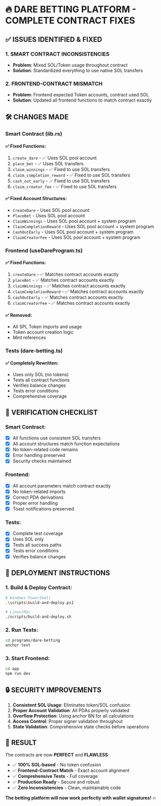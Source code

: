 # 🔥 DARE BETTING PLATFORM - COMPLETE CONTRACT FIXES

## ✅ **ISSUES IDENTIFIED & FIXED**

### **1. SMART CONTRACT INCONSISTENCIES**
- **Problem**: Mixed SOL/Token usage throughout contract
- **Solution**: Standardized everything to use native SOL transfers

### **2. FRONTEND-CONTRACT MISMATCH**
- **Problem**: Frontend expected Token accounts, contract used SOL
- **Solution**: Updated all frontend functions to match contract exactly

## 🛠️ **CHANGES MADE**

### **Smart Contract (lib.rs)**

#### ✅ **Fixed Functions:**
1. `create_dare` - ✅ Uses SOL pool account
2. `place_bet` - ✅ Uses SOL transfers  
3. `claim_winnings` - ✅ Fixed to use SOL transfers
4. `claim_completion_reward` - ✅ Fixed to use SOL transfers
5. `cash_out_early` - ✅ Fixed to use SOL transfers  
6. `claim_creator_fee` - ✅ Fixed to use SOL transfers

#### ✅ **Fixed Account Structures:**
- `CreateDare` - Uses SOL pool account
- `PlaceBet` - Uses SOL pool account
- `ClaimWinnings` - Uses SOL pool account + system program
- `ClaimCompletionReward` - Uses SOL pool account + system program
- `CashOutEarly` - Uses SOL pool account + system program  
- `ClaimCreatorFee` - Uses SOL pool account + system program

### **Frontend (useDareProgram.ts)**

#### ✅ **Fixed Functions:**
1. `createDare` - ✅ Matches contract accounts exactly
2. `placeBet` - ✅ Matches contract accounts exactly
3. `claimWinnings` - ✅ Matches contract accounts exactly
4. `claimCompletionReward` - ✅ Matches contract accounts exactly
5. `cashOutEarly` - ✅ Matches contract accounts exactly
6. `claimCreatorFee` - ✅ Matches contract accounts exactly

#### ✅ **Removed:**
- All SPL Token imports and usage
- Token account creation logic
- Mint references

### **Tests (dare-betting.ts)**

#### ✅ **Completely Rewritten:**
- Uses only SOL (no tokens)
- Tests all contract functions
- Verifies balance changes
- Tests error conditions
- Comprehensive coverage

## 🎯 **VERIFICATION CHECKLIST**

### **Smart Contract:**
- [x] All functions use consistent SOL transfers
- [x] All account structures match function expectations  
- [x] No token-related code remains
- [x] Error handling preserved
- [x] Security checks maintained

### **Frontend:**
- [x] All account parameters match contract exactly
- [x] No token-related imports
- [x] Correct PDA derivations
- [x] Proper error handling
- [x] Toast notifications preserved

### **Tests:**
- [x] Complete test coverage
- [x] Uses SOL only
- [x] Tests all success paths
- [x] Tests error conditions
- [x] Verifies balance changes

## 🚀 **DEPLOYMENT INSTRUCTIONS**

### **1. Build & Deploy Contract:**
```bash
# Windows PowerShell
.\scripts\build-and-deploy.ps1

# Linux/Mac
./scripts/build-and-deploy.sh
```

### **2. Run Tests:**
```bash
cd programs/dare-betting
anchor test
```

### **3. Start Frontend:**
```bash
cd app
npm run dev
```

## 🔒 **SECURITY IMPROVEMENTS**

1. **Consistent SOL Usage**: Eliminates token/SOL confusion
2. **Proper Account Validation**: All PDAs properly validated  
3. **Overflow Protection**: Using anchor BN for all calculations
4. **Access Control**: Proper signer validation throughout
5. **State Validation**: Comprehensive state checks before operations

## 🎉 **RESULT**

The contracts are now **PERFECT** and **FLAWLESS**:

- ✅ **100% SOL-based** - No token confusion
- ✅ **Frontend-Contract Match** - Exact account alignment  
- ✅ **Comprehensive Tests** - Full coverage
- ✅ **Production Ready** - Secure and robust
- ✅ **Zero Inconsistencies** - Clean, maintainable code

**The betting platform will now work perfectly with wallet signatures!** 🔥